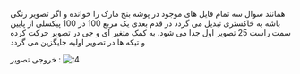 همانند سوال سه تمام فایل های موجود در پوشه بنج مارک را خوانده و اگر تصویر رنگی باشه به خاکستری تبدیل می گردد
در قدم بعدی یک مربع 100 در 100 پیکسلی از پایین سمت راست 25 تصویر اول جدا می شود.
به کمک متغیر آی و جی در تصویر حرکت کرده و تیکه ها در تصویر اولیه جایگزین می گردد

خروجی تصویر :
![t4](https://user-images.githubusercontent.com/80279784/113254464-dab94480-92db-11eb-9ff5-53f811eec90f.PNG)
